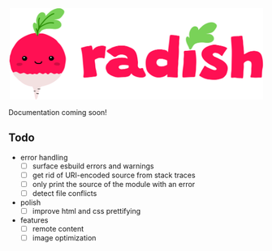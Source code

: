 <div align="center">
  <img src="./images/logo.svg" width="500" height="180" alt="Radish" >
</div>

Documentation coming soon!

## Todo

- error handling
  - [ ] surface esbuild errors and warnings
  - [ ] get rid of URI-encoded source from stack traces
  - [ ] only print the source of the module with an error
  - [ ] detect file conflicts
- polish
  - [ ] improve html and css prettifying
- features
  - [ ] remote content
  - [ ] image optimization
